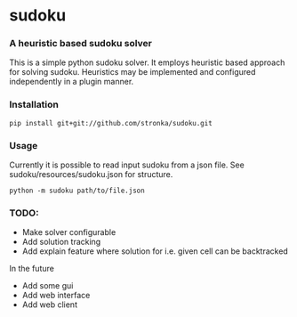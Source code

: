 # sudoku

### A heuristic based sudoku solver

This is a simple python sudoku solver. It employs heuristic based approach for solving sudoku.
Heuristics may be implemented and configured independently in a plugin manner.

### Installation
```commandline
pip install git+git://github.com/stronka/sudoku.git
```

### Usage
Currently it is possible to read input sudoku from a json file. 
See sudoku/resources/sudoku.json for structure.

```commandline
python -m sudoku path/to/file.json
```

### TODO:

* Make solver configurable
* Add solution tracking
* Add explain feature where solution for i.e. given cell can be backtracked

In the future

* Add some gui
* Add web interface
* Add web client
